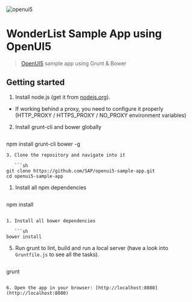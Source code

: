 ![openui5](http://openui5.org/images/OpenUI5_new_big_side.png)

# WonderList Sample App using OpenUI5

> [OpenUI5](https://github.com/SAP/openui5) sample app using Grunt & Bower

## Getting started

1. Install node.js (get it from [nodejs.org](http://nodejs.org/)).
  * If working behind a proxy, you need to configure it properly (HTTP_PROXY / HTTPS_PROXY / NO_PROXY environment variables)
2. Install grunt-cli and bower globally

   ```sh
npm install grunt-cli bower -g
```
3. Clone the repository and navigate into it

   ```sh
git clone https://github.com/SAP/openui5-sample-app.git
cd openui5-sample-app
```

1. Install all npm dependencies

   ```sh
npm install
```

1. Install all bower dependencies

   ```sh
bower install
```

5. Run grunt to lint, build and run a local server (have a look into `Gruntfile.js` to see all the tasks).

   ```sh
grunt
```

6. Open the app in your browser: [http://localhost:8080](http://localhost:8080)
